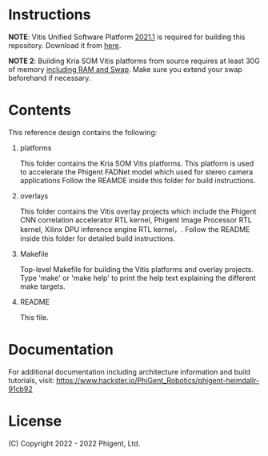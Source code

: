 # Instructions


**NOTE**: Vitis Unified Software Platform <ins>2021.1</ins> is required for building this repository. Download it from [here](https://www.xilinx.com/support/download/index.html/content/xilinx/en/downloadNav/vitis/2021-1.html).

**NOTE 2**: Building Kria SOM Vitis platforms from source requires at least 30G of memory <ins>including RAM and Swap</ins>. Make sure you extend your swap beforehand if necessary.


# Contents

This reference design contains the following:

1. platforms

   This folder contains the Kria SOM Vitis platforms. This platform is used to accelerate 
   the Phigent FADNet model which used for stereo camera applications
   Follow the REAMDE inside this folder for build instructions.

2. overlays

   This folder contains the Vitis overlay projects which include the Phigent CNN correlation
   accelerator RTL kernel, Phigent Image Processor RTL kernel, Xilinx DPU
   inference engine RTL kernel，. Follow the README inside this folder for detailed
   build instructions.

3. Makefile

   Top-level Makefile for building the Vitis platforms and overlay projects.
   Type 'make' or 'make help' to print the help text explaining the different
   make targets.

4. README

   This file.

# Documentation

For additional documentation including architecture information and build
tutorials, visit: https://www.hackster.io/PhiGent_Robotics/phigent-heimdallr-91cb92

# License

(C) Copyright 2022 - 2022 Phigent, Ltd.
